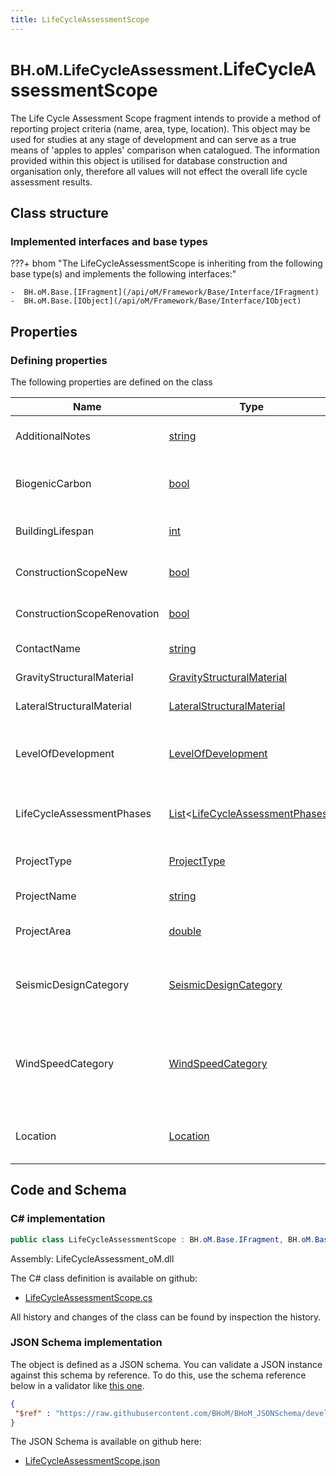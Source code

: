 ```yaml
---
title: LifeCycleAssessmentScope
---
```


# <small>BH.oM.LifeCycleAssessment.</small>**LifeCycleAssessmentScope**

The Life Cycle Assessment Scope fragment intends to provide a method of reporting project criteria (name, area, type, location). This object may be used for studies at any stage of development and can serve as a true means of 'apples to apples' comparison when catalogued. The information provided within this object is utilised for database construction and organisation only, therefore all values will not effect the overall life cycle assessment results.

## Class structure

### Implemented interfaces and base types

???+ bhom "The LifeCycleAssessmentScope is inheriting from the following base type(s) and implements the following interfaces:"

    -  BH.oM.Base.[IFragment](/api/oM/Framework/Base/Interface/IFragment)
    -  BH.oM.Base.[IObject](/api/oM/Framework/Base/Interface/IObject)


## Properties



### Defining properties

The following properties are defined on the class

| Name             | Type             | Description      | Quantity         |
|------------------|------------------|------------------|------------------|
| AdditionalNotes | [string](https://learn.microsoft.com/en-us/dotnet/api/System.String?view=netstandard-2.0) | Additional notes should convey project design constraints (eg design for seismic activity) that could affect the overall embodied carbon. | - |
| BiogenicCarbon | [bool](https://learn.microsoft.com/en-us/dotnet/api/System.Boolean?view=netstandard-2.0) | Biogenic Carbon is a true/false that indicates that the project contains materials that originated from a biological source (trees, soil), these materials have the ability sequester/store carbon. | - |
| BuildingLifespan | [int](https://learn.microsoft.com/en-us/dotnet/api/System.Int32?view=netstandard-2.0) | The assumed lifespan of the building being evaluated.  These values are for categorisation purposes only and will not effect the overall results. | - |
| ConstructionScopeNew | [bool](https://learn.microsoft.com/en-us/dotnet/api/System.Boolean?view=netstandard-2.0) | Identifies the overall construction scope for the project. Set True if New Construction exists within your project. | - |
| ConstructionScopeRenovation | [bool](https://learn.microsoft.com/en-us/dotnet/api/System.Boolean?view=netstandard-2.0) | Identifies the overall construction scope for the project. Set True if Renovation exists within your project. | - |
| ContactName | [string](https://learn.microsoft.com/en-us/dotnet/api/System.String?view=netstandard-2.0) | The Contact Name denotes the person/people who performed the LCA study. | - |
| GravityStructuralMaterial | [GravityStructuralMaterial](/api/oM/Analytical/LifeCycleAssessment/Enums/GravityStructuralMaterial) | The primary structural system providing gravity support for the building. | - |
| LateralStructuralMaterial | [LateralStructuralMaterial](/api/oM/Analytical/LifeCycleAssessment/Enums/LateralStructuralMaterial) | The primary structural system providing lateral support for the building. | - |
| LevelOfDevelopment | [LevelOfDevelopment](/api/oM/Analytical/LifeCycleAssessment/Enums/LevelOfDevelopment) | Typically a term utilised in BIM practices to clearly identify the scope of work being account for. Equivalents for LOD classifications can offen times be linked to design and construction phases common to the projects locale. | - |
| LifeCycleAssessmentPhases | [List](https://learn.microsoft.com/en-us/dotnet/api/System.Collections.Generic.List-1?view=netstandard-2.0)&lt;[LifeCycleAssessmentPhases](/api/oM/Analytical/LifeCycleAssessment/Enums/LifeCycleAssessmentPhases)&gt; | This is a list of life cycle assessment phases to be accounted for within this assessment. These values are for categorisation purposes only and will not effect the overall results. | - |
| ProjectType | [ProjectType](/api/oM/Analytical/LifeCycleAssessment/Enums/ProjectType) | A general classification of the buildings primary function. This value is for categorisation purposes only and will not effect the overall results. | - |
| ProjectName | [string](https://learn.microsoft.com/en-us/dotnet/api/System.String?view=netstandard-2.0) | The Project Name denotes the name of the project for reporting purposes. | - |
| ProjectArea | [double](https://learn.microsoft.com/en-us/dotnet/api/System.Double?view=netstandard-2.0) | The Project Area (m2) denotes the more precise project area which will allow assessment of kgCO2eq/m2 metrics. | [Area](/api/oM/Dimensional/Quantities/Attributes/Area) [m²] |
| SeismicDesignCategory | [SeismicDesignCategory](/api/oM/Analytical/LifeCycleAssessment/Enums/SeismicDesignCategory) | Seismic Design Category is a classification assigned to a structure based on it's occupancy category, and the severity of the design earthquake ground motion. These categories are currently in reference to ASCE 7-05. | - |
| WindSpeedCategory | [WindSpeedCategory](/api/oM/Analytical/LifeCycleAssessment/Enums/WindSpeedCategory) | Wind speed category is in reference to the Beaufort Scale of wind speeds. Values are arranged from 0-12 equivalent, 0 being Calm and 12 being Hurricane, and are used only to represent an average site-based, wind condition. Specific informaion on categorisation can be found at https://www.spc.noaa.gov/faq/tornado/beaufort.html | - |
| Location | [Location](/api/oM/Analytical/Environment/Climate/Location) | Provide the projects geographic location for database organisation purposes. This value is for categorisation purposes only and will not effect the overall results. | - |


## Code and Schema

### C# implementation

``` C# title="C#"
public class LifeCycleAssessmentScope : BH.oM.Base.IFragment, BH.oM.Base.IObject
```

Assembly: LifeCycleAssessment_oM.dll

The C# class definition is available on github:

- [LifeCycleAssessmentScope.cs](https://github.com/BHoM/BHoM/blob/develop/LifeCycleAssessment_oM/Fragments\LifeCycleAssessmentScope.cs)

All history and changes of the class can be found by inspection the history.
### JSON Schema implementation

The object is defined as a JSON schema. You can validate a JSON instance against this schema by reference. To do this, use the schema reference below in a validator like [this one](https://www.jsonschemavalidator.net/).

``` json title="JSON Schema"
{
 "$ref" : "https://raw.githubusercontent.com/BHoM/BHoM_JSONSchema/develop/LifeCycleAssessment_oM/LifeCycleAssessmentScope.json"
}
```

The JSON Schema is available on github here:

- [LifeCycleAssessmentScope.json](https://github.com/BHoM/BHoM_JSONSchema/blob/develop/LifeCycleAssessment_oM/LifeCycleAssessmentScope.json)

